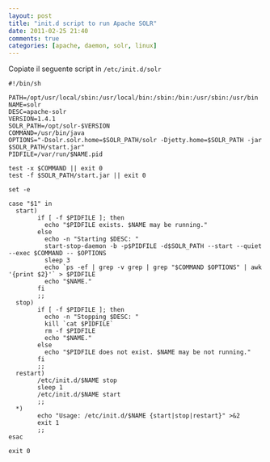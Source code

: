 ```yaml
---
layout: post
title: "init.d script to run Apache SOLR"
date: 2011-02-25 21:40
comments: true
categories: [apache, daemon, solr, linux]
---
```


Copiate il seguente script in `/etc/init.d/solr`

    #!/bin/sh

    PATH=/opt/usr/local/sbin:/usr/local/bin:/sbin:/bin:/usr/sbin:/usr/bin
    NAME=solr
    DESC=apache-solr
    VERSION=1.4.1
    SOLR_PATH=/opt/solr-$VERSION
    COMMAND=/usr/bin/java
    OPTIONS="-Dsolr.solr.home=$SOLR_PATH/solr -Djetty.home=$SOLR_PATH -jar $SOLR_PATH/start.jar"    
    PIDFILE=/var/run/$NAME.pid
        
    test -x $COMMAND || exit 0
    test -f $SOLR_PATH/start.jar || exit 0
    
    set -e
    
    case "$1" in
      start)
            if [ -f $PIDFILE ]; then
              echo "$PIDFILE exists. $NAME may be running."
            else
              echo -n "Starting $DESC: "
              start-stop-daemon -b -p$PIDFILE -d$SOLR_PATH --start --quiet --exec $COMMAND -- $OPTIONS
              sleep 3
              echo `ps -ef | grep -v grep | grep "$COMMAND $OPTIONS" | awk '{print $2}'` > $PIDFILE
              echo "$NAME."
            fi
            ;;
      stop)
            if [ -f $PIDFILE ]; then
              echo -n "Stopping $DESC: "
              kill `cat $PIDFILE`
              rm -f $PIDFILE
              echo "$NAME."
            else
              echo "$PIDFILE does not exist. $NAME may be not running."
            fi
            ;;
      restart)
            /etc/init.d/$NAME stop
            sleep 1
            /etc/init.d/$NAME start
            ;;
      *)
            echo "Usage: /etc/init.d/$NAME {start|stop|restart}" >&2
            exit 1
            ;;
    esac
    
    exit 0

